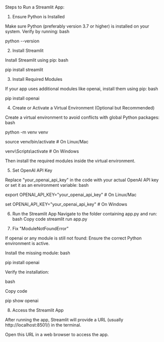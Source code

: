 Steps to Run a Streamlit App:
1. Ensure Python is Installed

Make sure Python (preferably version 3.7 or higher) is installed on your system.
Verify by running:
bash

python --version


2. Install Streamlit

Install Streamlit using pip:
bash

pip install streamlit


3. Install Required Modules

If your app uses additional modules like openai, install them using pip:
bash

pip install openai


4. Create or Activate a Virtual Environment (Optional but Recommended)

Create a virtual environment to avoid conflicts with global Python packages:
bash

python -m venv venv

source venv/bin/activate  # On Linux/Mac

venv\Scripts\activate     # On Windows

Then install the required modules inside the virtual environment.


5. Set OpenAI API Key

Replace "your_openai_api_key" in the code with your actual OpenAI API key or set it as an environment variable:
bash

export OPENAI_API_KEY="your_openai_api_key"  # On Linux/Mac

set OPENAI_API_KEY="your_openai_api_key"    # On Windows


6. Run the Streamlit App
Navigate to the folder containing app.py and run:
bash
Copy code
streamlit run app.py


7. Fix "ModuleNotFoundError"

If openai or any module is still not found:
Ensure the correct Python environment is active.

Install the missing module:
bash

pip install openai

Verify the installation:

bash

Copy code

pip show openai


8. Access the Streamlit App

After running the app, Streamlit will provide a URL (usually http://localhost:8501/) in the terminal.

Open this URL in a web browser to access the app.
